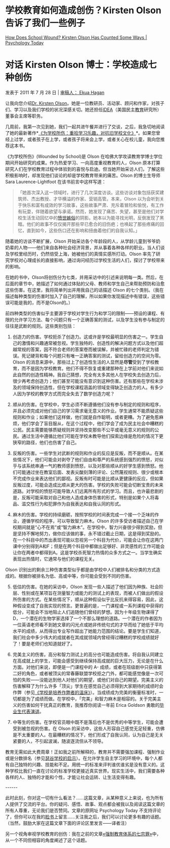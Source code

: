# 学校教育如何造成创伤？Kirsten Olson 告诉了我们一些例子

[How Does School Wound? Kirsten Olson Has Counted Some Ways | Psychology Today](https://www.psychologytoday.com/us/blog/freedom-learn/201106/how-does-school-wound-kirsten-olson-has-counted-some-ways)

# 对话 Kirsten Olson 博士：学校造成七种创伤

发表于 2011 年 7 月 28 日 | [审稿人： Ekua Hagan](https://www.psychologytoday.com/us/docs/editorial-process)

让我向您介绍[Dr. Kirsten Olson](http://www.kirstenolson.org/aboutkirsten.php)。她是一位教研员、活动家、顾问和作家，对孩子们、学习以及我们学校的状况深感关切。她还担任[IDEA](http://www.democraticeducation.org/)（美国民主[教育](https://www.psychologytoday.com/us/basics/education)研究所）董事会主席等职务。

几周前，我第一次见到她，我们一起共进午餐并进行了交谈，之后，我急切地阅读了她的最新著作*[《为学校所伤：重拾学习乐趣，对抗旧学校文化》](http://www.kirstenolson.org/wounded.php)*。如果您曾经上过学，或者孩子在上学，或者孩子将来会上学，或者关心在校儿童，我向您推荐这本书。

《为学校所伤》(Wounded by School)是 Olson 在哈佛大学攻读教育学博士学位期间开始研究的成果。作为热爱学习、一向高度重视教育的人，Olson 原本打算研究人们在学校教育过程中体验到的喜悦与启迪。但当她开始采访人们，了解这些积极影响时，却发现他们谈论的却是学校教育带来的痛苦。Olson 的博士生导师 Sara Laurence-Lightfoot 在该书前言中这样写道：

> 「她首次深入这一领域时，进行了几次深度访谈。这些访谈对象包括获奖建筑师、杰出教授、才华横溢的作家、营销高管。本来，Olson 以为会听到关于快乐和富有成效的学习故事，这些故事严肃、充斥着冒险和愉悦，有工作有玩耍，伴随着欲望与承诺。然而，她发现了痛苦、失望，甚至是他们对学校生活生动回忆中的[愤世嫉俗](https://www.psychologytoday.com/us/basics/pessimism)的阴影。她本以为能寻找光明，反倒发现了黑暗。他们的故事不仅仅揭开那些早已愈合的旧伤疤；也唤起了那些疼痛的回忆，直到如今，这些伤口还在影响和扭曲着他们的自我认知。」

随着她的访谈不断扩展，Olson 开始采访各个年龄段的人，从学龄儿童到爷爷奶奶辈的人物——他们来自各种社会经济背景，并从事着各种各样的职业。当人们谈及学校里经历时，仍然倍受上海，她被他们的真情实感所打动。Olson 率先了研究学校对心理成长的直接影响，通过询问经历过学校生活的人们，探讨了学校带来的影响。

在她的书中，Olson将创伤分为七类，并用采访中的引述来说明每一类。然后，在后面的章节中，她描述了如何通过体贴的父母、教师和学生自己来帮助预防和治愈这些伤害。在这里，我将简单列出并用我自己的话描述 Olson 的七个类别。（我在描述每种类型的伤害时加入了自己的理解，所以如果你发现描述中有错误，这些错误可能是我的，而不是Olson的。）

前四种类型的伤害似乎主要源于学校对学生行为和学习的限制——预设的课程、有限的允许学习方法、每个问题只有一个正确答案的测试，以及学生没有参与制定的往往是武断的规则。这些类别包括：

1. 创造力的伤害。学校扼杀了创造力。这或许是学校最明显的伤害之一。学生自己的激情和兴趣通常被忽视。学生独特的、创造性的解决问题方式以及他们超越常规的答案，因不符合老师的答案卷而被误解，并被忙碌的老师判定为错误。死记硬背和每个问题只有唯一正确答案的测试，留给创造力的空间为零。Olson 的消息来源中，那些过上了创造性生活的人显然是**尽管**受到了学校教育，而不是因为学校教育。他们不得不恢复或重建那种在上学前对他们来说如此自然的创造性精神。我自己猜想，完全有太多其他人在学校失去创造力后，很少再考虑创造力；他们甚至可能没有意识到这种伤害。还有那些在学校未涉及的领域保持创造性，但在学校课程涵盖的领域变得缺乏创造力的人。有多少人因为学校的教学方式而完全失去了数学创造力呢？

2. 顺从的伤害。在学校中，学生必须不断遵循他们没有参与制定的规则和程序，并且必须完成对他们自己的学习需求毫无意义的作业。学生通常不能质疑这些规则和作业；如果他们这样做，他们就是自作聪明，或者更糟。为了避免惹麻烦，他们学会了盲目服从，在这个过程中，他们学会了成为民主社会中糟糕的公民。民主需要能够质疑规则并坚持改变那些不公平或毫无意义的规则的公民。通过生活中遵循比他们可能在学校未教导他们探索边缘是危险的情况下更狭窄的路径，他们也伤害了自己。

3. 反叛的伤害。一些学生对武断的规则和作业的反应是反叛，而不是顺从。在某些情况下，他们可能会对剥夺了他们自由和尊严的系统感到强烈的愤怒，对似乎与该系统串通一气的教师感到愤怒，以及对那些顺从的好学生感到愤怒。他们可能通过坐在教室后面、发表尖酸刻薄的评论、公然蔑视规则、很少或根本不完成作业来表达他们的鄙视。反叛有时可能是比顺从更健康的反应，但如果反叛过度，可能会造成比顺从更大的伤害。学校的失败可能会切断宝贵的未来道路。对学校的愤怒可能导致人们远离所有形式的学习。而且，也许最悲剧的是，反叛可能采取对自己和他人造成身体伤害的形式，特别是如果个人将毒品、滥交性行为和犯罪作为自我表达和自我认同的形式。

4. 麻木的伤害。学校的持续磨砺，按照学校的时间表完成一个接一个乏味的作业，遵循学校的程序，可以导致智力麻木。Olson 的许多受访者描述自己在学校期间就是“心不在焉”或“智力麻木”。在学校中，智力兴奋很少得到奖励，但是坚持不懈地努力，做你应该做的事，永不错过截止日期，这是得到奖励的。在一个科目中的杰出表现可能以忽视另一个科目为代价，可能会让你在这两门课中分别得到A和F；但是在两个科目中都做出足够好、非灵感性的工作可能会让你在两者中都得到A。这是学校杀死智力热情的众多方式之一。当学生确实表现出热情时，它通常与他们的课程无关。

Olson 识别出的剩余三种伤害类型似乎都是由学校中人们被排名和分类的方式造成的。根据你被排名为低、高或中等，你可能会受到不同的伤害。

5. 低估的伤害。在她的采访中，Olson 发现一些人描述了他们因为种族、社会阶层、性别或在某项旨在测量智力或能力的测试上的表现，而被人们做出的假设所伤害的方式。在某些情况下，顺从这种假设似乎比反抗来得容易，因此，这种假设变成了自我实现的预言。更普遍的是，一门课程或一系列课程中获得的低分，可能会不当地阻止人们追随他们曾经的梦想。因为十年级生物课得了 D，一个潜在的生物学家选择了一个不那么理想的道路。一个潜在的作者因为一位英语老师看不到她文章的闪光点或她非传统句式的才华而给了她低于平均水平的成绩，从而得出专业写作超出了她能力范围的结论。要是学生们知道，我们社会中多少伟大的成就者在其成就领域内曾经得过糟糕的学校成绩就好了！要是老师们也知道就好了。

6. 完美主义的伤害。高分和智力测试上的高分也可能造成伤害。将自我认同建立在高成就上的学生，可能会感受到继续保持高成就的巨大压力，无论是在什么方面。对他们来说，即便是一门课程中的 A- 成绩，或者在班级剧中只获得第二好的角色，或者被顶尖的常春藤联盟学校拒之门外，都可能感觉像是一次可怕的失败——没能达到他人对他们的期望，或他们对自己的期望。完美主义的伤害解释了为什么许多「顶尖」学生在感觉自己必须得到大家期待的成绩时会作弊（参见[《学校是培养作弊者的温床》](http://www.psychologytoday.com/blog/freedom-learn/201010/cheating-in-science-part-ii-school-is-breeding-ground-cheaters)）。当成绩成为完美的衡量标准时，一切都是为了成绩而做。在学校中，「完美」和智力麻木是相容的。关于完美主义的伤害如何干扰真正的教育，我推荐你阅读一年前 Erica Goldson 勇敢的[毕业生代表演讲](http://americaviaerica.blogspot.com/2010/07/coxsackie-athens-valedictorian-speech.html)。

7. 中等生的伤害。在学校官员眼中既不是落后也不是优秀的中等学生，可能会遭受到被忽视的伤害。在 Olson 的采访中，这些人形容自己感觉无足轻重，仿佛是不太重要的人。在最糟糕的情况下，他们形成了自我认同，认为自己是无关紧要的人，不引起波澜，随波逐流但从不领导。

教育无需如此大费周章！正如我之前所解释的，教育并不需要强加课程、强制作业或是分数排名（参见[瑟谷学校的启示](https://www.psychologytoday.com/us/blog/freedom-learn/200808/children-educate-themselves-iv-lessons-sudbury-valley)）。在允许学生自主学习的环境中，每个人都有自己独特的兴趣、技能和不足。用统一的标准来评判谁优谁劣是没有意义的。这种学校比我们一直在讨论的标准学校更接近真实世界。现实生活中，我们需要各种各样的人、独特的才能和个性，才能让社会运转、让生活变得有趣。

\------

此时此刻，你对这一切有什么看法？……这篇文章，从某种意义上来说，也为所有人提供了交流的平台。你的疑问、感悟、故事、观点都会被我以及阅读这篇文章的所有人尊重，无论我们是否赞同。文章的原网址 Psychology Today 不支持评论了，但你可以在我的[脸书](https://www.facebook.com/peter.gray.3572)上留言……关注我之后，我们可以讨论更多有趣的话题。（当然，鼓励大家在这篇文章下面的评论区里发言——译者注）

另一个视角审视学校教育的创伤：我在之前的文章[«强制教育体系的七宗罪»](https://www.psychologytoday.com/us/blog/freedom-learn/200909/seven-sins-our-system-forced-education)中，从一个不同但相容的角度阐述了这个话题。